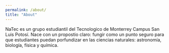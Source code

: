 ```yaml
---
permalink: /about/
title: "About"
---
```


NaTec es un grupo estudiantil del Tecnologico de Monterrey Campus San Luis Potosí. Nace con un propostio claro: fungir como un punto seguro para que estudiantes puedan porfundizar en las ciencias naturales: astronomía, biología, física y química. 